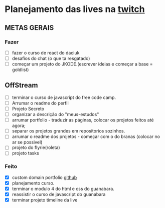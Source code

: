 # Planejamento das lives na [twitch](https://www.twitch.tv/jkoizumii)

## METAS GERAIS
### Fazer
- [ ] fazer o curso de react do daciuk
- [ ] desafios do chat (o que ta resgatado)
- [ ] começar um projeto do JKODE.(escrever ideias e começar a base = goldlist)

## OffStream

- [ ] terminar o curso de javascript do free code camp.
- [ ] Arrumar o readme do perfil
- [ ] Projeto Secreto
- [ ] organizar a descrição do "meus-estudos"
- [ ] arrumar portfolio - traduzir as páginas, colocar os projetos feitos até agora;
- [ ] separar os projetos grandes em repositorios sozinhos.
- [ ] arrumar o readme dos projetos - começar com o do branas (colocar no ar se possivel)
- [ ] projeto do flyrie(roleta)
- [ ] projeto tasks

### Feito

- [x] custom domain portfolio [github](https://docs.github.com/pt/pages/configuring-a-custom-domain-for-your-github-pages-site/about-custom-domains-and-github-pages#using-an-apex-domain-for-your-github-pages-site)
- [x] planejamento curso.
- [x] terminar o modulo 4 do html e css do guanabara.
- [x] reassistir o curso de javascript do guanabara
- [x] terminar projeto timeline da live
